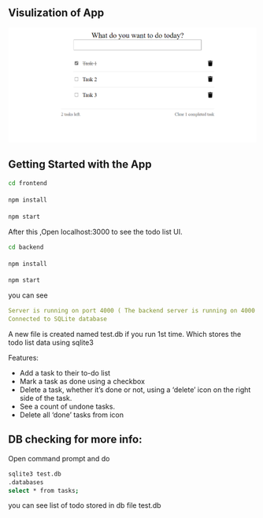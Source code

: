 ## Visulization of App
![Alt text](./readme-img/todolist.png "Todo List Page")


## Getting Started with the App
```bash
cd frontend

npm install

npm start
```

After this ,Open localhost:3000 to see the todo list UI.

```bash
cd backend

npm install

npm start
```


you can see 

```yml
Server is running on port 4000 ( The backend server is running on 4000 port)
Connected to SQLite database
```

A new file is created named test.db if you run 1st time. Which stores the todo list data using sqlite3


Features:

- Add a task to their to-do list
- Mark a task as done using a checkbox
- Delete a task, whether it’s done or not, using a ‘delete’ icon on the right side of the task.
- See a count of undone tasks.
- Delete all ‘done’ tasks from icon


## DB checking for more info:
Open command prompt and do 

```bash
sqlite3 test.db
.databases
select * from tasks;
```

you can see list of todo stored in db file test.db